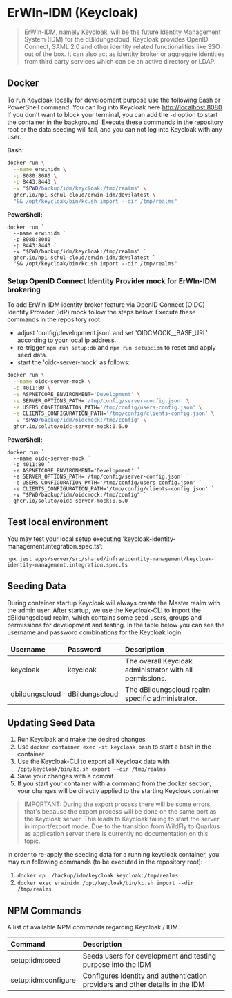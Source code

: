 # ErWIn-IDM (Keycloak)

> ErWIn-IDM, namely Keycloak, will be the future Identity Management System (IDM) for the dBildungscloud. Keycloak
> provides OpenID Connect, SAML 2.0 and other identity related functionalities like SSO out of the box. It can
> also act as identity broker or aggregate identities from third party services which can be an active directory or LDAP.

## Docker

To run Keycloak locally for development purpose use the following Bash or PowerShell command. You can log into Keycloak
here <http://localhost:8080>. If you don't want to block your terminal, you can add the `-d` option to start the container
in the background. Execute these commands in the repository root or the data seeding will fail, and you can not log into
Keycloak with any user.

**Bash:**

```bash
docker run \
  --name erwinidm \
  -p 8080:8080 \
  -p 8443:8443 \
  -v "$PWD/backup/idm/keycloak:/tmp/realms" \
  ghcr.io/hpi-schul-cloud/erwin-idm/dev:latest \
  "&& /opt/keycloak/bin/kc.sh import --dir /tmp/realms"
```

**PowerShell:**

```pwsh
docker run `
  --name erwinidm `
  -p 8080:8080 `
  -p 8443:8443 `
  -v "$PWD/backup/idm/keycloak:/tmp/realms" `
  ghcr.io/hpi-schul-cloud/erwin-idm/dev:latest `
  "&& /opt/keycloak/bin/kc.sh import --dir /tmp/realms"
```

### Setup OpenID Connect Identity Provider mock for ErWIn-IDM brokering

To add ErWIn-IDM identity broker feature via OpenID Connect (OIDC) Identity Provider (IdP) mock follow the steps below. Execute these commands in the repository root.

- adjust 'config\development.json' and set 'OIDCMOCK\_\_BASE_URL' according to your local ip address.
- re-trigger `npm run setup:db` and `npm run setup:idm` to reset and apply seed data.
- start the 'oidc-server-mock' as follows:

```bash
docker run \
  --name oidc-server-mock \
  -p 4011:80 \
  -e ASPNETCORE_ENVIRONMENT='Development' \
  -e SERVER_OPTIONS_PATH='/tmp/config/server-config.json' \
  -e USERS_CONFIGURATION_PATH='/tmp/config/users-config.json' \
  -e CLIENTS_CONFIGURATION_PATH='/tmp/config/clients-config.json' \
  -v "$PWD/backup/idm/oidcmock:/tmp/config" \
  ghcr.io/soluto/oidc-server-mock:0.6.0
```

**PowerShell:**

```pwsh
docker run `
  --name oidc-server-mock `
  -p 4011:80 `
  -e ASPNETCORE_ENVIRONMENT='Development' `
  -e SERVER_OPTIONS_PATH='/tmp/config/server-config.json' `
  -e USERS_CONFIGURATION_PATH='/tmp/config/users-config.json' `
  -e CLIENTS_CONFIGURATION_PATH='/tmp/config/clients-config.json' `
  -v "$PWD/backup/idm/oidcmock:/tmp/config" `
  ghcr.io/soluto/oidc-server-mock:0.6.0
```

## Test local environment

You may test your local setup executing 'keycloak-identity-management.integration.spec.ts':

```pwsh
npx jest apps/server/src/shared/infra/identity-management/keycloak-identity-management.integration.spec.ts
```

## Seeding Data

During container startup Keycloak will always create the Master realm with the admin user. After startup, we use the
Keycloak-CLI to import the dBildungscloud realm, which contains some seed users, groups and permissions for development
and testing. In the table below you can see the username and password combinations for the Keycloak login.

| Username       | Password       | Description                                              |
| :------------- | :------------- | :------------------------------------------------------- |
| keycloak       | keycloak       | The overall Keycloak administrator with all permissions. |
| dbildungscloud | dBildungscloud | The dBildungscloud realm specific administrator.         |

## Updating Seed Data

1. Run Keycloak and make the desired changes
2. Use `docker container exec -it keycloak bash` to start a bash in the container
3. Use the Keycloak-CLI to export all Keycloak data with `/opt/keycloak/bin/kc.sh export --dir /tmp/realms`
4. Save your changes with a commit
5. If you start your container with a command from the docker section, your changes will be directly applied to the starting Keycloak container

> IMPORTANT: During the export process there will be some errors, that's because the export process will be done on the
> same port as the Keycloak server. This leads to Keycloak failing to start the server in import/export mode. Due to the
> transition from WildFly to Quarkus as application server there is currently no documentation on this topic.

In order to re-apply the seeding data for a running keycloak container, you may run following commands (to be executed in the repository root):

1. `docker cp ./backup/idm/keycloak keycloak:/tmp/realms`
2. `docker exec erwinidm /opt/keycloak/bin/kc.sh import --dir /tmp/realms`

## NPM Commands

A list of available NPM commands regarding Keycloak / IDM.

| Command             | Description                                                                   |
| :------------------ | :---------------------------------------------------------------------------- |
| setup:idm:seed      | Seeds users for development and testing purpose into the IDM                  |
| setup:idm:configure | Configures identity and authentication providers and other details in the IDM |
